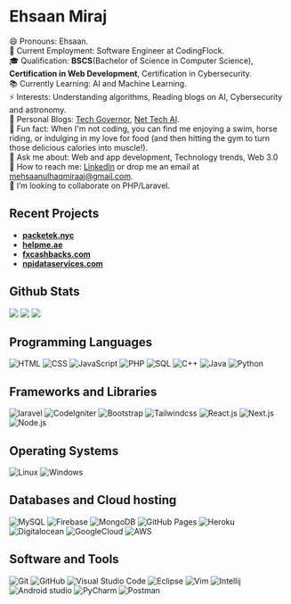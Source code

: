 # Ehsaan Miraj

😄 Pronouns: Ehsaan.  
💼 Current Employment: Software Engineer at CodingFlock.  
🎓 Qualification: **BSCS**(Bachelor of Science in Computer Science), **Certification in Web Development**, Certification in Cybersecurity.  
📚 Currently Learning: AI and Machine Learning.  
⚡ Interests: Understanding algorithms, Reading blogs on AI, Cybersecurity and astronomy.  
📝 Personal Blogs: [Tech Governor](https://techgovernor.com), [Net Tech AI](https://nettechai.com).  
🎉 Fun fact: When I'm not coding, you can find me enjoying a swim, horse riding, or indulging in my love for food (and then hitting the gym to turn those delicious calories into muscle!).  
💬 Ask me about: Web and app development, Technology trends, Web 3.0  
📧 How to reach me: [LinkedIn](https://linkedin.com/in/ehsaanmiraj) or drop me an email at [mehsaanulhaqmiraaj@gmail.com](mailto:mehsaanulhaqmiraaj@gmail.com).  
👯 I’m looking to collaborate on PHP/Laravel.  

## Recent Projects

- **[packetek.nyc](https://www.packetek.nyc/)**
- **[helpme.ae](https://helpme.ae/)**
- **[fxcashbacks.com](https://www.fxcashbacks.com/)**
- **[npidataservices.com](https://www.npidataservices.com/)**

##  Github Stats
<img src="https://github-readme-stats.vercel.app/api?username=ehsaanmiraj&&show_icons=true&count_private=true&theme=github_dark">
<img src="https://github-readme-streak-stats.herokuapp.com/?user=ehsaanmiraj&theme=tokyonight"/>
<img src="https://github-readme-stats.vercel.app/api/top-langs/?username=ehsaanmiraj&layout=compact&theme=github_dark"/>

##  Programming Languages
<p>
    <img alt="HTML" src="https://img.shields.io/badge/HTML%20-%23E34F26.svg?logo=html5&logoColor=white">
    <img alt="CSS" src="https://img.shields.io/badge/CSS%20-%231572B6.svg?logo=css3&logoColor=white">
    <img alt="JavaScript" src="https://img.shields.io/badge/JavaScript%20-%23F7DF1E.svg?logo=javascript&logoColor=black">
    <img alt="PHP" src="https://img.shields.io/badge/PHP%20-%232370ED.svg?logo=php&logoColor=white">
    <img alt="SQL" src="https://img.shields.io/badge/SQL-000.svg?logo=mysql&logoColor=white">
    <img alt="C++" src="https://img.shields.io/badge/C++%20-%2300599C.svg?logo=c%2B%2B&logoColor=white">
    <img alt="Java" src="https://img.shields.io/badge/Java-%2300599C.svg?logo=Java&logoColor=white">
    <img alt="Python" src="https://img.shields.io/badge/Python%20-%233776AB.svg?logo=python&logoColor=white">
</p>

##  Frameworks and Libraries
<p>
    <img alt="laravel" src="https://img.shields.io/badge/Laravel-ff2d20.svg?logo=laravel&logoColor=white">
    <img alt="CodeIgniter" src="https://img.shields.io/badge/CodeIgniter%20-%23EE4623.svg?logo=codeigniter&logoColor=white">
    <img alt="Bootstrap" src="https://img.shields.io/badge/Bootstrap-563D7C?logo=bootstrap&logoColor=white">
    <img alt="Tailwindcss" src="https://img.shields.io/badge/Tailwindcss-38bdf8.svg?logo=tailwindcss&logoColor=white">
    <img alt="React.js" src="https://img.shields.io/badge/React.js%20-%2320232a.svg?logo=react&logoColor=%2361DAFB">
    <img alt="Next.js" src="https://img.shields.io/badge/Next.js%20-%23000000.svg?logo=next.js&logoColor=white">
    <img alt="Node.js" src="https://img.shields.io/badge/Node.js%20-%23339933.svg?logo=node.js&logoColor=white">
</p>

##  Operating Systems
<p>
    <img alt="Linux" src="https://img.shields.io/badge/Linux%20-%23FCC624.svg?logo=linux&logoColor=black">
    <img alt="Windows" src="https://img.shields.io/badge/Windows-0078D6?logo=windows&logoColor=white">
</p>

##  Databases and Cloud hosting
<p>
    <img alt="MySQL" src="https://img.shields.io/badge/MySQL%20-%234479A1.svg?logo=mysql&logoColor=white">
    <img alt="Firebase" src="https://img.shields.io/badge/Firebase%20-%23FFCA28.svg?logo=firebase&logoColor=black">
    <img alt="MongoDB" src="https://img.shields.io/badge/MongoDB%20-%234ea94b.svg?logo=mongodb&logoColor=white">
    <img alt="GitHub Pages" src="https://img.shields.io/badge/GitHub%20Pages-%23327FC7.svg?logo=github&logoColor=white">
    <img alt="Heroku" src="https://img.shields.io/badge/Heroku%20-%23430098.svg?logo=heroku&logoColor=white">
    <img alt="Digitalocean" src="https://img.shields.io/badge/Digital_Ocean-0069ff.svg?logo=digitalocean&logoColor=white">
    <img alt="GoogleCloud" src="https://img.shields.io/badge/Google_Cloud-399a93.svg?logo=googlecloud&logoColor=white">
    <img alt="AWS" src="https://img.shields.io/badge/AWS%20-%23FF9900.svg?logo=amazon-aws&logoColor=white">
</p>

##  Software and Tools
<p>
    <img alt="Git" src="https://img.shields.io/badge/Git%20-%23F05033.svg?logo=git&logoColor=white">
    <img alt="GitHub" src="https://img.shields.io/badge/GitHub-000.svg?logo=github&logoColor=white">
    <img alt="Visual Studio Code" src="https://img.shields.io/badge/Visual%20Studio%20Code-0078d7.svg?logo=visual-studio-code&logoColor=white">
    <img alt="Eclipse" src="https://img.shields.io/badge/Eclipse%20IDE%20-%230C0C0C.svg?logo=eclipse&logoColor=white">
    <img alt="Vim" src="https://img.shields.io/badge/VIM-%2311AB00.svg?logo=vim&logoColor=white">
    <img alt="Intellij" src="https://img.shields.io/badge/IntelliJ&nbsp;IDEA-000000.svg?logo=intellij-idea&logoColor=white">
    <img alt="Android studio" src="https://img.shields.io/badge/Android_Studio-3ddc84.svg?logo=android-studio&logoColor=white">
    <img alt="PyCharm" src="https://img.shields.io/badge/PyCharm%20-%23000000.svg?logo=pycharm&logoColor=white">
    <img alt="Postman" src="https://img.shields.io/badge/Postman%20-%23FF6C37.svg?logo=postman&logoColor=white">
</p>